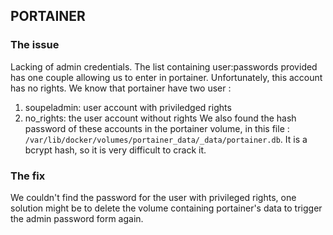 ## PORTAINER

### The issue
Lacking of admin credentials. The list containing user:passwords provided has one couple allowing us to enter in portainer. Unfortunately, this account has no rights.
We know that portainer have two user :
1. soupeladmin: user account with priviledged rights
2. no_rights: the user account without rights
We also found the hash password of these accounts in the portainer volume, in this file : `/var/lib/docker/volumes/portainer_data/_data/portainer.db`. It is a bcrypt hash, so it is very difficult to crack it.

### The fix
We couldn't find the password for the user with privileged rights, one solution might be to delete the volume containing portainer's data to trigger the admin password form again. 